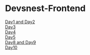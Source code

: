 # Devsnest-Frontend

[Day1 and Day2](https://day1-and-day2.netlify.app/)
<br />
[Day3](https://day3-devsnest.netlify.app/)
<br />
[Day4](https://day4-devsnest.netlify.app/)
<br />
[Day5](https://day5-devsnest.netlify.app/)
<br />
[Day8 and Day9](https://day8-and-day9.netlify.app/)
<br />
[Day10](https://day10-devsnest.netlify.app/)

